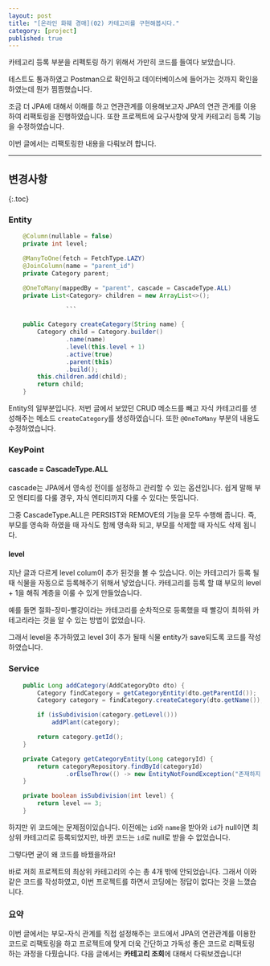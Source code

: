 ```yaml
---
layout: post
title: "[온라인 화훼 경매](02) 카테고리를 구현해봅시다."
category: [project]
published: true
---
```


카테고리 등록 부분을 리펙토링 하기 위해서 가만히 코드를 들여다 보았습니다.

테스트도 통과하였고 Postman으로 확인하고 데이터베이스에 들어가는 것까지 확인을 하였는데 뭔가 찜찜했습니다.

조금 더 JPA에 대해서 이해를 하고 연관관계를 이용해보고자 JPA의 연관 관계를 이용하여 리팩토링을 진행하였습니다. 또한 프로젝트에 요구사항에 맞게 카테고리 등록 기능을 수정하였습니다.

이번 글에서는 리팩토링한 내용을 다뤄보려 합니다.

---

## 변경사항

{:.toc}

### Entity

````java
    @Column(nullable = false)
    private int level;

    @ManyToOne(fetch = FetchType.LAZY)
    @JoinColumn(name = "parent_id")
    private Category parent;

    @OneToMany(mappedBy = "parent", cascade = CascadeType.ALL)
    private List<Category> children = new ArrayList<>();

                ```

    public Category createCategory(String name) {
        Category child = Category.builder()
                .name(name)
                .level(this.level + 1)
                .active(true)
                .parent(this)
                .build();
        this.children.add(child);
        return child;
    }

````

Entity의 일부분입니다. 저번 글에서 보았던 CRUD 메소드를 빼고 자식 카테고리를 생성해주는 메소드 `createCategory`를 생성하였습니다. 또한 `@OneToMany` 부분의 내용도 수정하였습니다.

### KeyPoint

#### **cascade = CascadeType.ALL**

cascade는 JPA에서 영속성 전이를 설정하고 관리할 수 있는 옵션입니다. 쉽게 말해 부모 엔티티를 다룰 경우, 자식 엔티티까지 다룰 수 있다는 뜻입니다.

그중 CascadeType.ALL은 PERSIST와 REMOVE의 기능을 모두 수행해 줍니다. 즉, 부모를 영속화 하였을 때 자식도 함께 영속화 되고, 부모를 삭제할 때 자식도 삭제 됩니다.

#### **level**

지난 글과 다르게 level colum이 추가 된것을 볼 수 있습니다. 이는 카테고리가 등록 될 때 식물을 자동으로 등록해주기 위해서 넣었습니다. 카테고리를 등록 할 떄 부모의 level + 1을 해줘 계층을 이룰 수 있게 만들었습니다.

예를 들면 절화-장미-빨강이라는 카테고리를 순차적으로 등록했을 때 빨강이 최하위 카테고리라는 것을 알 수 있는 방법이 없었습니다.

그래서 level을 추가하였고 level 3이 추가 될때 식물 entity가 save되도록 코드를 작성하였습니다.

### Service

```java
    public Long addCategory(AddCategoryDto dto) {
        Category findCategory = getCategoryEntity(dto.getParentId());
        Category category = findCategory.createCategory(dto.getName());

        if (isSubdivision(category.getLevel()))
            addPlant(category);

        return category.getId();
    }

    private Category getCategoryEntity(Long categoryId) {
        return categoryRepository.findById(categoryId)
                .orElseThrow(() -> new EntityNotFoundException("존재하지 않는 카테고리 ID=" + categoryId));
    }

    private boolean isSubdivision(int level) {
        return level == 3;
    }

```

하지만 위 코드에는 문제점이있습니다. 이전에는 `id`와 `name`을 받아와 `id`가 null이면 최상위 카테고리로 등록되었지만, 바뀐 코드는 `id`로 null로 받을 수 없었습니다.

그렇다면 굳이 왜 코드를 바꿨을까요!

바로 저희 프로젝트의 최상위 카테고리의 수는 총 4개 밖에 안되었습니다. 그래서 이와 같은 코드를 작성하였고, 이번 프로젝트를 하면서 코딩에는 정답이 없다는 것을 느꼈습니다.

### 요약

이번 글에서는 부모-자식 관계를 직접 설정해주는 코드에서 JPA의 연관관계를 이용한 코드로 리팩토링을 하고 프로젝트에 맞게 더욱 간단하고 가독성 좋은 코드로 리팩토링 하는 과정을 다뤘습니다.
다음 글에서는 **카테고리 조회**에 대해서 다뤄보겠습니다!

